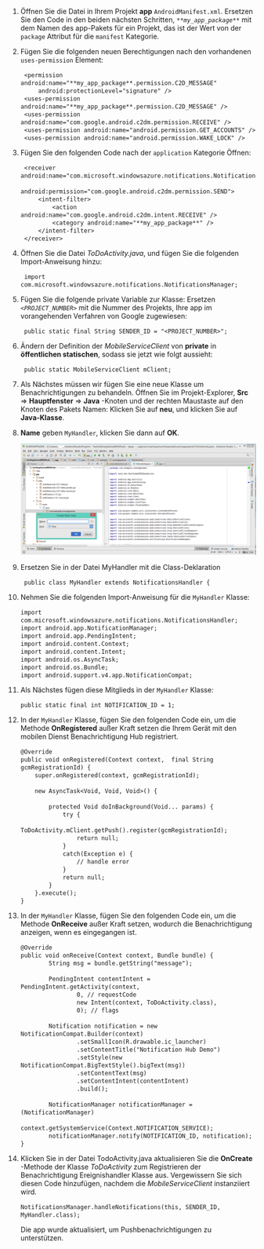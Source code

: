 1. Öffnen Sie die Datei in Ihrem Projekt **app** `AndroidManifest.xml`. Ersetzen Sie den Code in den beiden nächsten Schritten, _`**my_app_package**`_ mit dem Namen des app-Pakets für ein Projekt, das ist der Wert von der `package` Attribut für die `manifest` Kategorie.

2. Fügen Sie die folgenden neuen Berechtigungen nach den vorhandenen `uses-permission` Element:

        <permission android:name="**my_app_package**.permission.C2D_MESSAGE"
            android:protectionLevel="signature" />
        <uses-permission android:name="**my_app_package**.permission.C2D_MESSAGE" />
        <uses-permission android:name="com.google.android.c2dm.permission.RECEIVE" />
        <uses-permission android:name="android.permission.GET_ACCOUNTS" />
        <uses-permission android:name="android.permission.WAKE_LOCK" />

3. Fügen Sie den folgenden Code nach der `application` Kategorie Öffnen:

        <receiver android:name="com.microsoft.windowsazure.notifications.NotificationsBroadcastReceiver"
                                        android:permission="com.google.android.c2dm.permission.SEND">
            <intent-filter>
                <action android:name="com.google.android.c2dm.intent.RECEIVE" />
                <category android:name="**my_app_package**" />
            </intent-filter>
        </receiver>


4. Öffnen Sie die Datei *ToDoActivity.java*, und fügen Sie die folgenden Import-Anweisung hinzu:

        import com.microsoft.windowsazure.notifications.NotificationsManager;


5. Fügen Sie die folgende private Variable zur Klasse: Ersetzen _`<PROJECT_NUMBER>`_ mit die Nummer des Projekts, Ihre app im vorangehenden Verfahren von Google zugewiesen:

        public static final String SENDER_ID = "<PROJECT_NUMBER>";

6. Ändern der Definition der *MobileServiceClient* von **private** in **öffentlichen statischen**, sodass sie jetzt wie folgt aussieht:

        public static MobileServiceClient mClient;

7. Als Nächstes müssen wir fügen Sie eine neue Klasse um Benachrichtigungen zu behandeln. Öffnen Sie im Projekt-Explorer, **Src** => **Hauptfenster** => **Java** -Knoten und der rechten Maustaste auf den Knoten des Pakets Namen: Klicken Sie auf **neu**, und klicken Sie auf **Java-Klasse**.

8. **Name** geben `MyHandler`, klicken Sie dann auf **OK**.


    ![](./media/app-service-mobile-android-configure-push/android-studio-create-class.png)


9. Ersetzen Sie in der Datei MyHandler mit die Class-Deklaration

        public class MyHandler extends NotificationsHandler {


10. Nehmen Sie die folgenden Import-Anweisung für die `MyHandler` Klasse:

        import com.microsoft.windowsazure.notifications.NotificationsHandler;
        import android.app.NotificationManager;
        import android.app.PendingIntent;
        import android.content.Context;
        import android.content.Intent;
        import android.os.AsyncTask;
        import android.os.Bundle;
        import android.support.v4.app.NotificationCompat;


11. Als Nächstes fügen diese Mitglieds in der `MyHandler` Klasse:

        public static final int NOTIFICATION_ID = 1;


12. In der `MyHandler` Klasse, fügen Sie den folgenden Code ein, um die Methode **OnRegistered** außer Kraft setzen die Ihrem Gerät mit den mobilen Dienst Benachrichtigung Hub registriert.

        @Override
        public void onRegistered(Context context,  final String gcmRegistrationId) {
            super.onRegistered(context, gcmRegistrationId);

            new AsyncTask<Void, Void, Void>() {

                protected Void doInBackground(Void... params) {
                    try {
                        ToDoActivity.mClient.getPush().register(gcmRegistrationId);
                        return null;
                    }
                    catch(Exception e) {
                        // handle error             
                    }
                    return null;            
                }
            }.execute();
        }


13. In der `MyHandler` Klasse, fügen Sie den folgenden Code ein, um die Methode **OnReceive** außer Kraft setzen, wodurch die Benachrichtigung anzeigen, wenn es eingegangen ist.

        @Override
        public void onReceive(Context context, Bundle bundle) {
                String msg = bundle.getString("message");

                PendingIntent contentIntent = PendingIntent.getActivity(context,
                        0, // requestCode
                        new Intent(context, ToDoActivity.class),
                        0); // flags

                Notification notification = new NotificationCompat.Builder(context)
                        .setSmallIcon(R.drawable.ic_launcher)
                        .setContentTitle("Notification Hub Demo")
                        .setStyle(new NotificationCompat.BigTextStyle().bigText(msg))
                        .setContentText(msg)
                        .setContentIntent(contentIntent)
                        .build();

                NotificationManager notificationManager = (NotificationManager)
                        context.getSystemService(Context.NOTIFICATION_SERVICE);
                notificationManager.notify(NOTIFICATION_ID, notification);
        }


14. Klicken Sie in der Datei TodoActivity.java aktualisieren Sie die **OnCreate** -Methode der Klasse *ToDoActivity* zum Registrieren der Benachrichtigung Ereignishandler Klasse aus. Vergewissern Sie sich diesen Code hinzufügen, nachdem die *MobileServiceClient* instanziiert wird.


        NotificationsManager.handleNotifications(this, SENDER_ID, MyHandler.class);

    Die app wurde aktualisiert, um Pushbenachrichtigungen zu unterstützen.
